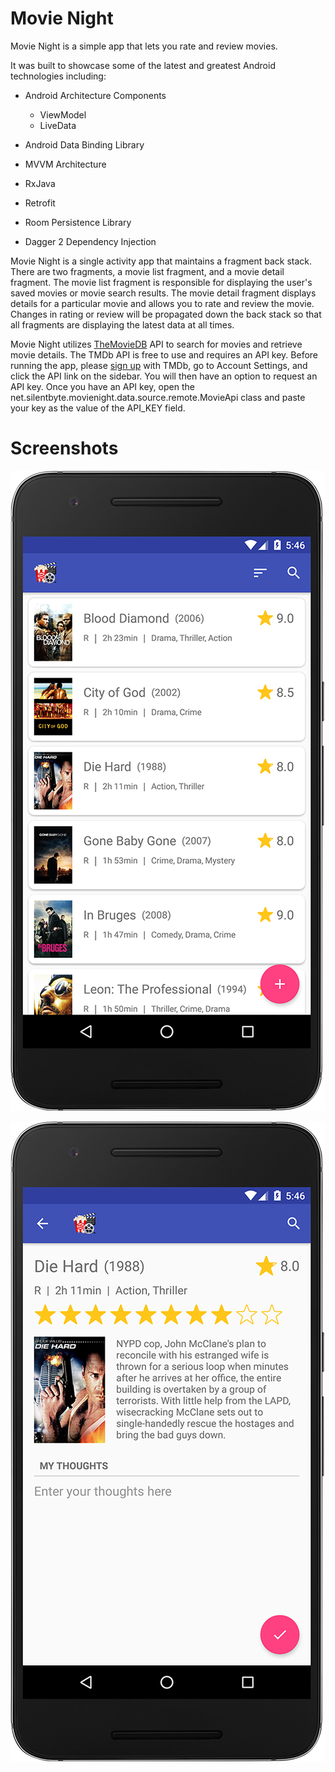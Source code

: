 # Movie Night
Movie Night is a simple app that lets you rate and review movies.

It was built to showcase some of the latest and greatest Android technologies including:

* Android Architecture Components
  * ViewModel
  * LiveData
  
* Android Data Binding Library

* MVVM Architecture

* RxJava

* Retrofit

* Room Persistence Library

* Dagger 2 Dependency Injection

Movie Night is a single activity app that maintains a fragment back stack. There are two fragments, a movie list fragment, and a movie detail fragment. The movie list fragment is responsible for displaying the user's saved movies or movie search results. The movie detail fragment displays details for a particular movie and allows you to rate and review the movie. Changes in rating or review will be propagated down the back stack so that all fragments are displaying the latest data at all times.

Movie Night utilizes [TheMovieDB](https://www.themoviedb.org) API to search for movies and retrieve movie details. The TMDb API is free to use and requires an API key. Before running the app, please [sign up](https://www.themoviedb.org/account/signup) with TMDb, go to Account Settings, and click the API link on the sidebar. You will then have an option to request an API key. Once you have an API key, open the net.silentbyte.movienight.data.source.remote.MovieApi class and paste your key as the value of the API_KEY field.

# Screenshots

![Screenshot 1](https://raw.githubusercontent.com/TwistedMetalGear/MovieNight/master/screenshots/1.png)

![Screenshot 2](https://raw.githubusercontent.com/TwistedMetalGear/MovieNight/master/screenshots/2.png)
